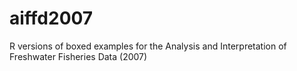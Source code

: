 # aiffd2007
R versions of boxed examples for the Analysis and Interpretation of Freshwater Fisheries Data (2007)
